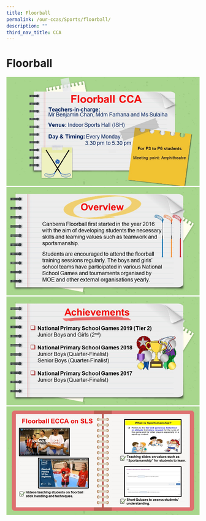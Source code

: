 ```yaml
---
title: Floorball
permalink: /our-ccas/Sports/floorball/
description: ""
third_nav_title: CCA
---
```



# Floorball

![](/images/Floorball%201.jpg)
![](/images/Floorball%202.jpg)
![](/images/Floorball%203.jpg)
![](/images/Floorball%204.jpg)